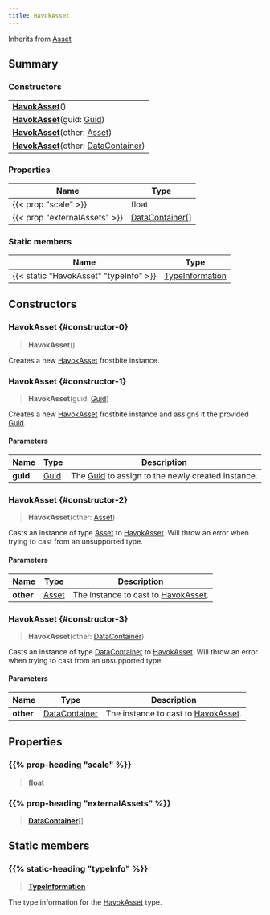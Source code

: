 ```yaml
---
title: HavokAsset
---
```


Inherits from [Asset](/vext/ref/fb/asset)

## Summary

### Constructors

|  |
| --- |
| **[HavokAsset](#constructor-0)**() |
| **[HavokAsset](#constructor-1)**(guid: [Guid](/vext/ref/shared/type/guid)) |
| **[HavokAsset](#constructor-2)**(other: [Asset](/vext/ref/fb/asset)) |
| **[HavokAsset](#constructor-3)**(other: [DataContainer](/vext/ref/shared/type/datacontainer)) |

### Properties

| Name | Type |
| ---- | ---- |
| {{< prop "scale" >}} | float |
| {{< prop "externalAssets" >}} | [DataContainer](/vext/ref/shared/type/datacontainer)[] |

### Static members

| Name | Type |
| ---- | ---- |
| {{< static "HavokAsset" "typeInfo" >}} | [TypeInformation](/vext/ref/shared/type/typeinformation) |

## Constructors

### HavokAsset {#constructor-0}

> **HavokAsset**()

Creates a new [HavokAsset](/vext/ref/fb/havokasset) frostbite instance.

### HavokAsset {#constructor-1}

> **HavokAsset**(guid: [Guid](/vext/ref/shared/type/guid))

Creates a new [HavokAsset](/vext/ref/fb/havokasset) frostbite instance and assigns it the provided [Guid](/vext/ref/shared/type/guid).

#### Parameters

| Name | Type | Description |
| ---- | ---- | ----------- |
| **guid** | [Guid](/vext/ref/shared/type/guid) | The [Guid](/vext/ref/shared/type/guid) to assign to the newly created instance. |

### HavokAsset {#constructor-2}

> **HavokAsset**(other: [Asset](/vext/ref/fb/asset))

Casts an instance of type [Asset](/vext/ref/fb/asset) to [HavokAsset](/vext/ref/fb/havokasset). Will throw an error when trying to cast from an unsupported type.

#### Parameters

| Name | Type | Description |
| ---- | ---- | ----------- |
| **other** | [Asset](/vext/ref/fb/asset) | The instance to cast to [HavokAsset](/vext/ref/fb/havokasset). |

### HavokAsset {#constructor-3}

> **HavokAsset**(other: [DataContainer](/vext/ref/shared/type/datacontainer))

Casts an instance of type [DataContainer](/vext/ref/shared/type/datacontainer) to [HavokAsset](/vext/ref/fb/havokasset). Will throw an error when trying to cast from an unsupported type.

#### Parameters

| Name | Type | Description |
| ---- | ---- | ----------- |
| **other** | [DataContainer](/vext/ref/shared/type/datacontainer) | The instance to cast to [HavokAsset](/vext/ref/fb/havokasset). |

## Properties

### {{% prop-heading "scale" %}}

> **float**

### {{% prop-heading "externalAssets" %}}

> **[DataContainer](/vext/ref/shared/type/datacontainer)**[]

## Static members

### {{% static-heading "typeInfo" %}}

> **[TypeInformation](/vext/ref/shared/type/typeinformation)**

The type information for the [HavokAsset](/vext/ref/fb/havokasset) type.

